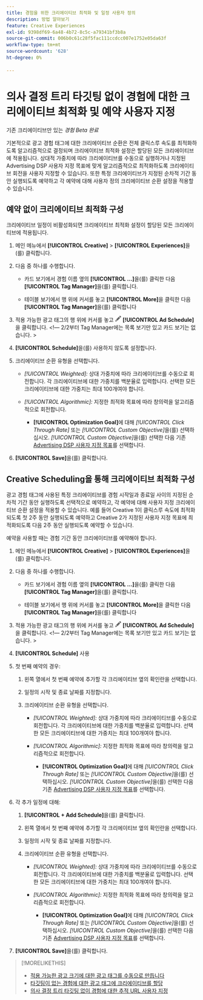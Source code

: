 ```yaml
---
title: 경험을 위한 크리에이티브 최적화 및 일정 사용자 정의
description: 방법 알아보기
feature: Creative Experiences
exl-id: 9398df69-6a48-4b72-8c5c-a79341bf3b8a
source-git-commit: 006b0c61c28f5fac111ccdcc007e1752e05da63f
workflow-type: tm+mt
source-wordcount: '628'
ht-degree: 0%

---
```


# 의사 결정 트리 타깃팅 없이 경험에 대한 크리에이티브 최적화 및 예약 사용자 지정

기존 크리에이티브만 있는 *경험*
*Beta 완료*

기본적으로 광고 경험 태그에 대한 크리에이티브 순환은 전체 클릭스루 속도를 최적화하도록 알고리즘적으로 결정되며 크리에이티브 최적화 설정은 할당된 모든 크리에이티브에 적용됩니다. 상대적 가중치에 따라 크리에이티브를 수동으로 실행하거나 지정된 Advertising DSP 사용자 지정 목표에 맞게 알고리즘적으로 최적화하도록 크리에이티브 회전을 사용자 지정할 수 있습니다. 또한 특정 크리에이티브가 지정된 순차적 기간 동안 실행되도록 예약하고 각 예약에 대해 사용자 정의 크리에이티브 순환 설정을 적용할 수 있습니다.

## 예약 없이 크리에이티브 최적화 구성

크리에이티브 일정이 비활성화되면 크리에이티브 최적화 설정이 할당된 모든 크리에이티브에 적용됩니다.

1. 메인 메뉴에서 **[!UICONTROL Creative]** > **[!UICONTROL Experiences]**&#x200B;을(를) 클릭합니다.

1. 다음 중 하나를 수행합니다.

   * 카드 보기에서 경험 이름 옆의 **[!UICONTROL ...]**&#x200B;을(를) 클릭한 다음 **[!UICONTROL Tag Manager]**&#x200B;을(를) 클릭합니다.

   * 테이블 보기에서 행 위에 커서를 놓고 **[!UICONTROL More]**&#x200B;을 클릭한 다음 **[!UICONTROL Tag Manager]**&#x200B;을(를) 클릭합니다

1. 적용 가능한 광고 태그의 행 위에 커서를 놓고 ![광고 일정](/help/creative/assets/edit-gray.png "추적 URL 편집") **[!UICONTROL Ad Schedule]**&#x200B;을 클릭합니다. <!-- For targeted experiences, this is "Edit Schedules" -->&lt;!— 2/2부터 Tag Manager에는 목록 보기만 있고 카드 보기는 없습니다. >

1. **[!UICONTROL Schedule]**&#x200B;을(를) 사용하지 않도록 설정합니다.

1. 크리에이티브 순환 유형을 선택합니다.

   * *[!UICONTROL Weighted]:* 상대 가중치에 따라 크리에이티브를 수동으로 회전합니다. 각 크리에이티브에 대한 가중치를 백분율로 입력합니다. 선택한 모든 크리에이티브에 대한 가중치는 최대 100개여야 합니다.

   * *[!UICONTROL Algorithmic]:* 지정한 최적화 목표에 따라 창의력을 알고리즘적으로 회전합니다.

      * **[!UICONTROL Optimization Goal]**&#x200B;에 대해 *[!UICONTROL Click Through Rate]* 또는 *[!UICONTROL Custom Objective]*&#x200B;을(를) 선택하십시오.  *[!UICONTROL Custom Objective]*&#x200B;을(를) 선택한 다음 기존 [Advertising DSP 사용자 지정 목표](/help/dsp/optimization/custom-goal.md)를 선택합니다.<!-- Verify -->

1. **[!UICONTROL Save]**&#x200B;을(를) 클릭합니다.

## Creative Scheduling을 통해 크리에이티브 최적화 구성

광고 경험 태그에 사용된 특정 크리에이티브를 경험 시작일과 종료일 사이의 지정된 순차적 기간 동안 실행하도록 선택적으로 예약하고, 각 예약에 대해 사용자 지정 크리에이티브 순환 설정을 적용할 수 있습니다. 예를 들어 Creative 1이 클릭스루 속도에 최적화되도록 첫 2주 동안 실행되도록 예약하고 Creative 2가 지정된 사용자 지정 목표에 최적화되도록 다음 2주 동안 실행되도록 예약할 수 있습니다.

예약을 사용할 때는 경험 기간 동안 크리에이티브를 예약해야 합니다.

1. 메인 메뉴에서 **[!UICONTROL Creative]** > **[!UICONTROL Experiences]**&#x200B;을(를) 클릭합니다.

1. 다음 중 하나를 수행합니다.

   * 카드 보기에서 경험 이름 옆의 **[!UICONTROL ...]**&#x200B;을(를) 클릭한 다음 **[!UICONTROL Tag Manager]**&#x200B;을(를) 클릭합니다.

   * 테이블 보기에서 행 위에 커서를 놓고 **[!UICONTROL More]**&#x200B;을 클릭한 다음 **[!UICONTROL Tag Manager]**&#x200B;을(를) 클릭합니다

1. 적용 가능한 광고 태그의 행 위에 커서를 놓고 ![광고 일정](/help/creative/assets/edit-gray.png "추적 URL 편집") **[!UICONTROL Ad Schedule]**&#x200B;을 클릭합니다. <!-- For targeted experiences, this is "Edit Schedules" -->&lt;!— 2/2부터 Tag Manager에는 목록 보기만 있고 카드 보기는 없습니다. >

1. **[!UICONTROL Schedule]** 사용

1. 첫 번째 예약의 경우:

   1. 왼쪽 열에서 첫 번째 예약에 추가할 각 크리에이티브 옆의 확인란을 선택합니다.

   1. 일정의 시작 및 종료 날짜를 지정합니다.

   1. 크리에이티브 순환 유형을 선택합니다.

      * *[!UICONTROL Weighted]:* 상대 가중치에 따라 크리에이티브를 수동으로 회전합니다. 각 크리에이티브에 대한 가중치를 백분율로 입력합니다. 선택한 모든 크리에이티브에 대한 가중치는 최대 100개여야 합니다.

      * *[!UICONTROL Algorithmic]:* 지정한 최적화 목표에 따라 창의력을 알고리즘적으로 회전합니다.

         * **[!UICONTROL Optimization Goal]**&#x200B;에 대해 *[!UICONTROL Click Through Rate]* 또는 *[!UICONTROL Custom Objective]*&#x200B;을(를) 선택하십시오.  *[!UICONTROL Custom Objective]*&#x200B;을(를) 선택한 다음 기존 [Advertising DSP 사용자 지정 목표](/help/dsp/optimization/custom-goal.md)를 선택합니다.<!-- Verify -->

1. 각 추가 일정에 대해:

   1. **[!UICONTROL + Add Schedule]**&#x200B;을(를) 클릭합니다.

   1. 왼쪽 열에서 첫 번째 예약에 추가할 각 크리에이티브 옆의 확인란을 선택합니다.

   1. 일정의 시작 및 종료 날짜를 지정합니다.

   1. 크리에이티브 순환 유형을 선택합니다.

      * *[!UICONTROL Weighted]:* 상대 가중치에 따라 크리에이티브를 수동으로 회전합니다. 각 크리에이티브에 대한 가중치를 백분율로 입력합니다. 선택한 모든 크리에이티브에 대한 가중치는 최대 100개여야 합니다.

      * *[!UICONTROL Algorithmic]:* 지정한 최적화 목표에 따라 창의력을 알고리즘적으로 회전합니다.

         * **[!UICONTROL Optimization Goal]**&#x200B;에 대해 *[!UICONTROL Click Through Rate]* 또는 *[!UICONTROL Custom Objective]*&#x200B;을(를) 선택하십시오.  *[!UICONTROL Custom Objective]*&#x200B;을(를) 선택한 다음 기존 [Advertising DSP 사용자 지정 목표](/help/dsp/optimization/custom-goal.md)를 선택합니다.<!-- Verify -->

1. **[!UICONTROL Save]**&#x200B;을(를) 클릭합니다.

>[!MORELIKETHIS]
>
>* [적용 가능한 광고 크기에 대한 광고 태그를 수동으로 만듭니다](/help/creative/experiences/experience-tag-create-manually.md)
>* [타깃팅이 없는 경험에 대한 광고 태그에 크리에이티브를 할당](experience-tag-assign-creatives.md)
>* [의사 결정 트리 타깃팅 없이 경험에 대한 추적 URL 사용자 지정](experience-tracking-urls-no-targeting.md)
